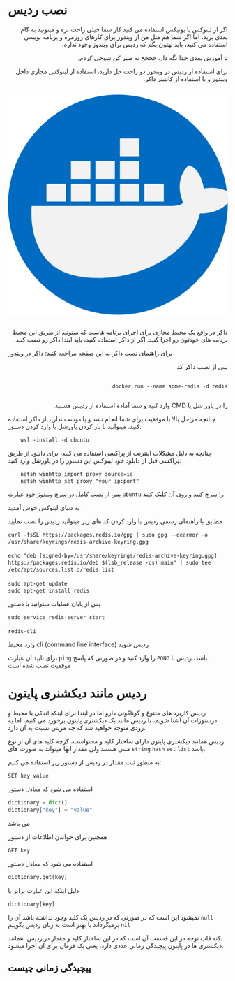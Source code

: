 # نصب ردیس

<p style="text-align: right; direction: rtl">
اگر از لینوکس یا یونیکس استفاده می کنید کار شما خیلی راحت تره و میتونید به گام بعدی برید، اما اگر شما هم مثل من از ویندوز برای کارهای روزمره و برنامه نویسی استفاده می کنید، باید بهتون بگم که ردیس برای ویندوز وجود نداره.
</p>
<p style="text-align: right; direction: rtl">
تا آموزش بعدی خدا نگه دار. خخخخ
نه صبر کن شوخی کردم.
</p>
<p style="text-align: right; direction: rtl">
برای استفاده از ردیس در ویندوز دو راحت حل دارید، استفاده از لینوکس مجازی داخل ویندوز و یا استفاده از کانتینر داکر.
</p>

<div style="display: flex; justify-content: center">


![docker](/assets/docker.png)

</div>

<p style="text-align: right; direction: rtl">
داکر در واقع یک محیط مجازی برای اجرای برنامه هاست که میتونید از طریق این محیط برنامه های خودتون رو اجرا کنید. اگر از داکر استفاده کنید، باید ابتدا داکر رو نصب کنید.
</p>

<p style="text-align: right; direction: rtl">

برای راهنمای نصب داکر به این صفحه مراجعه کنید: [داکر در ویندوز](https://docs.docker.com/docker-for-windows/install/)

</p>
<p style="text-align: right; direction: rtl">
پس از نصب داکر کد
</p>

<div style="direction: rtl; display: flex;justify-content: flex-start">

```shell
docker run --name some-redis -d redis
```

</div>
<p style="text-align: right; direction: rtl">
را در پاور شل یا CMD وارد کنید و شما آماده استفاده از ردیس هستید.
</p>

چنانچه مراحل بالا با موفقیت برای شما انجام نشد و یا دوست ندارید از داکر استفاده کنید، میتوانید با باز کردن پاورشل
با وارد کردن دستور:

```shell
    wsl -install -d ubuntu
```

چنانچه به دلیل مشکلات اینترنت از پراکسی استفاده می کنید، برای دانلود از طریق پراکسی قبل از دانلود خود لینوکس این دستور را در پاورشل وارد کنید:

```shell
    netsh winhttp import proxy source=ie
    netsh winhttp set proxy "your ip:port"
```

پس از نصب کامل در سرچ ویندوز خود عبارت `ubuntu` را سرچ کنید و روی آن کلیک کنید

به دنیای لینوکس خوش آمدید

مطابق با راهنمای رسمی ردیس با وارد کردن کد های زیر میتوانید ردیس را نصب نمایید

```shell
curl -fsSL https://packages.redis.io/gpg | sudo gpg --dearmor -o /usr/share/keyrings/redis-archive-keyring.gpg

echo "deb [signed-by=/usr/share/keyrings/redis-archive-keyring.gpg] https://packages.redis.io/deb $(lsb_release -cs) main" | sudo tee /etc/apt/sources.list.d/redis.list

sudo apt-get update
sudo apt-get install redis
```

پس از پایان عملیات میتوانید با دستور

```shell
sudo service redis-server start

redis-cli 
```

وارد محیط cli (command line interface) ردیس شوید

برای تایید آن عبارت `ping` را وارد کنید و در صورتی که پاسخ `PONG` باشد، ردیس با موفقیت نصب شده است


# ردیس مانند دیکشنری پایتون

ردیس کاربرد های متنوع و گوناگونی دارو اما در ابتدا برای اینکه اندکی با محیط و درستورات آن آشنا شویم، با ردیس مانند یک دیکشنری پایتون برخورد می کنیم، اما به زودی متوجه خواهید شد که چه مزیتی نسبت به آن دارد.

ردیس همانند دیکشنری پایتون دارای ساختار کلید و محتواست، گرچه کلید های آن از نوع متنی هستند ولی مقدار آنها میتواند به صورت های
`string` 
`hash`
`set`
`list`
باشد.

به منظور ثبت مقدار در ردیس از دستور زیر استفاده می کنیم:

```shell
SET key value
```

استفاده می شود که معادل دستور

```python
dictionary = dict()
dictionary["key"] = "value"
```
می باشد

همچنین برای خواندن اطلاعات از دستور

```shell
GET key
```

استفاده می شود که معادل دستور

```python
dictionary.get(key)
```

دلیل اینکه این عبارت برابر با 

```python
dictionary[key]
```

نمیشود این است که در صورتی که در ردیس یک کلید وجود نداشته باشد آن را `null` برمیگرداند یا بهتر است به زبان ردیس بگوییم `nil`

نکته قاب توجه در این قسمت آن است که در این ساختار کلید و مقدار در ردیس، همانند دیکشنری ها در پایتون پیچیدگی زمانی عددی دارد، یعنی یک فرمان برای آن اجرا میشود.

## پیچیدگی زمانی چیست
